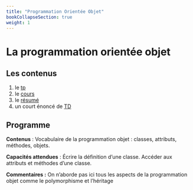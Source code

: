 ```yaml
---
title: "Programmation Orientée Objet"
bookCollapseSection: true
weight: 1
---
```


# La programmation orientée objet

## Les contenus

1. le [tp](tp)
2. le [cours](cours)
3. le [résumé](resume)
4. un court énoncé de [TD](td)


## Programme

**Contenus** : Vocabulaire de la programmation objet : classes, attributs,
méthodes, objets.

**Capacités attendues** : Écrire la définition d’une classe. Accéder aux
attributs et méthodes d’une classe.

**Commentaires :** On n’aborde pas ici tous les aspects de la programmation
objet comme le polymorphisme et l’héritage
